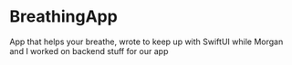 # BreathingApp
App that helps your breathe, wrote to keep up with SwiftUI while Morgan and I worked on backend stuff for our app

